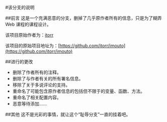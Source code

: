 #该分支的说明

##前言
这是一个充满恶意的分支，删掉了几乎原作者所有的信息，只是为了糊弄 Web 课程的课程设计。

该项目原始作者为：[itorr](https://github.com/itorr)

该项目的原始项目地址为：[https://github.com/itorr/imouto](https://github.com/itorr/imouto)

##进行的更改
- 删除了作者所有的注释。
- 删除了与作者有关的所有署名信息。
- 移除了关于多说评论的支持。
- 重命名了可能包含原作者信息的包括但不限于的变量、函数、方法。
- 重命名了相关配置内容。
- 恶意等待添加……

##其他
这不是光彩的事情，就让这个“耻辱分支”一直的挂着吧。
